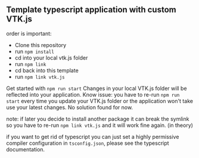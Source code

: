 ## Template typescript application with custom VTK.js

order is important:
- Clone this repository
- run `npm install`
- cd into your local vtk.js folder
- run `npm link`
- cd back into this template
- run `npm link vtk.js`

Get started with `npm run start`
Changes in your local VTK.js folder will be reflected into your application.
Know issue: you have to re-run `npm run start` every time you update your VTK.js folder or the application won't take use your latest changes.
No solution found for now.

note: if later you decide to install another package it can break the symlink so you have to re-run `npm link vtk.js` and it will work fine again. (in theory)

if you want to get rid of typescript you can just set a highly permissive compiler configuration in `tsconfig.json`, please see the typescript documentation.